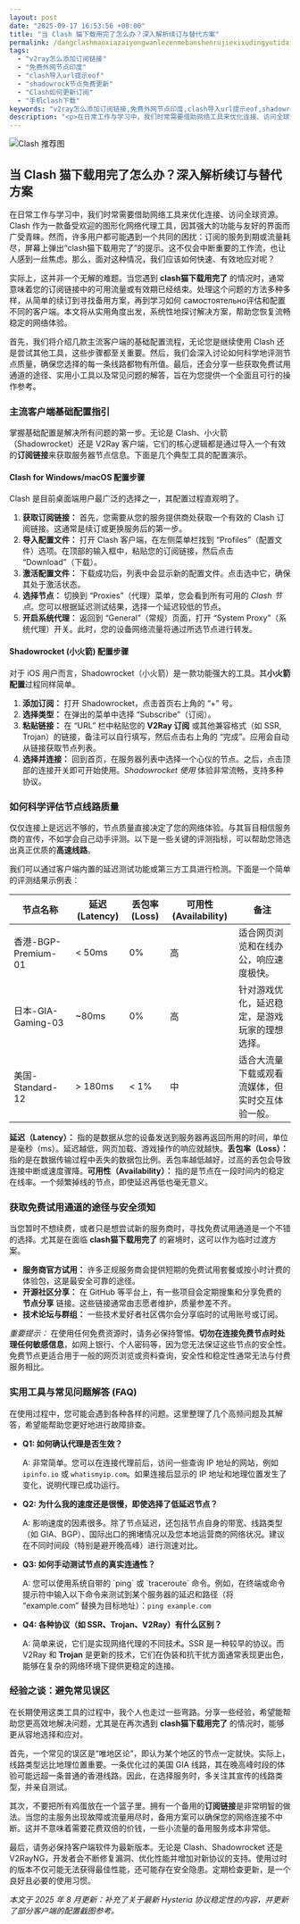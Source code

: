 ```yaml
---
layout: post
date: "2025-09-17 16:53:56 +08:00"
title: "当 Clash 猫下载用完了怎么办？深入解析续订与替代方案"
permalink: /dangclashmaoxiazaiyongwanlezenmebanshenrujiexixudingyutidaifangan/
tags:
  - "v2ray怎么添加订阅链接"
  - "免费外网节点印度"
  - "clash导入url提示eof"
  - "shadowrock节点免费更新"
  - "Clash如何更新订阅"
  - "手机clash下载"
keywords: "v2ray怎么添加订阅链接,免费外网节点印度,clash导入url提示eof,shadowrock节点免费更新,Clash如何更新订阅,手机clash下载"
description: "<p>在日常工作与学习中，我们时常需要借助网络工具来优化连接、访问全球资源。Clash 作为一款备受欢迎的图形化网络代理工具，因其强大的功能与友好的界面而广受青睐。然而，许多用户都可能遇到一个共同的困扰：订阅的服务到期或流量耗尽，屏幕上弹出“clash猫下载用完了”的提示。这不仅会中断重要的工作流，也让人感到一丝焦虑。那么，面对这种情况，我们应该如何快速、有效地应对呢？</p>"
---
```


![Clash 推荐图](https://clashjd.github.io/assets/img/clash节点推荐.png)

## 当 Clash 猫下载用完了怎么办？深入解析续订与替代方案

<p>在日常工作与学习中，我们时常需要借助网络工具来优化连接、访问全球资源。Clash 作为一款备受欢迎的图形化网络代理工具，因其强大的功能与友好的界面而广受青睐。然而，许多用户都可能遇到一个共同的困扰：订阅的服务到期或流量耗尽，屏幕上弹出“clash猫下载用完了”的提示。这不仅会中断重要的工作流，也让人感到一丝焦虑。那么，面对这种情况，我们应该如何快速、有效地应对呢？</p>
<p>实际上，这并非一个无解的难题。当您遇到 <strong>clash猫下载用完了</strong> 的情况时，通常意味着您的订阅链接中的可用流量或有效期已经结束。处理这个问题的方法多种多样，从简单的续订到寻找备用方案，再到学习如何 самостоятельно评估和配置不同的客户端。本文将从实用角度出发，系统性地探讨解决方案，帮助您恢复流畅稳定的网络体验。</p>
<p>首先，我们将介绍几款主流客户端的基础配置流程，无论您是继续使用 Clash 还是尝试其他工具，这些步骤都至关重要。然后，我们会深入讨论如何科学地评测节点质量，确保您选择的每一条线路都物有所值。最后，还会分享一些获取免费试用通道的途径、实用小工具以及常见问题的解答，旨在为您提供一个全面且可行的操作参考。</p>

<h3>主流客户端基础配置指引</h3>
<p>掌握基础配置是解决所有问题的第一步。无论是 Clash、小火箭（Shadowrocket）还是 V2Ray 客户端，它们的核心逻辑都是通过导入一个有效的<strong>订阅链接</strong>来获取服务器节点信息。下面是几个典型工具的配置演示。</p>

<h4>Clash for Windows/macOS 配置步骤</h4>
<p>Clash 是目前桌面端用户最广泛的选择之一，其配置过程直观明了。</p>
<ol>
    <li><strong>获取订阅链接：</strong> 首先，您需要从您的服务提供商处获取一个有效的 Clash 订阅链接。这通常是续订或更换服务后的第一步。</li>
    <li><strong>导入配置文件：</strong> 打开 Clash 客户端，在左侧菜单栏找到 “Profiles”（配置文件）选项。在顶部的输入框中，粘贴您的订阅链接，然后点击 “Download”（下载）。</li>
    <li><strong>激活配置文件：</strong> 下载成功后，列表中会显示新的配置文件。点击选中它，确保其处于激活状态。</li>
    <li><strong>选择节点：</strong> 切换到 “Proxies”（代理）菜单，您会看到所有可用的 <em>Clash 节点</em>。您可以根据延迟测试结果，选择一个延迟较低的节点。</li>
    <li><strong>开启系统代理：</strong> 返回到 “General”（常规）页面，打开 “System Proxy”（系统代理）开关。此时，您的设备网络流量将通过所选节点进行转发。</li>
</ol>

<h4>Shadowrocket (小火箭) 配置步骤</h4>
<p>对于 iOS 用户而言，Shadowrocket（小火箭）是一款功能强大的工具。其<strong>小火箭配置</strong>过程同样简单。</p>
<ol>
    <li><strong>添加订阅：</strong> 打开 Shadowrocket，点击首页右上角的 “+” 号。</li>
    <li><strong>选择类型：</strong> 在弹出的菜单中选择 “Subscribe”（订阅）。</li>
    <li><strong>粘贴链接：</strong> 在 “URL” 栏中粘贴您的 <strong>V2Ray 订阅</strong> 或其他兼容格式（如 SSR, Trojan）的链接，备注可以自行填写，然后点击右上角的 “完成”。应用会自动从链接获取节点列表。</li>
    <li><strong>选择并连接：</strong> 回到首页，在服务器列表中选择一个心仪的节点。之后，点击顶部的连接开关即可开始使用。<em>Shadowrocket 使用</em> 体验非常流畅，支持多种协议。</li>
</ol>

<h3>如何科学评估节点线路质量</h3>
<p>仅仅连接上是远远不够的，节点质量直接决定了您的网络体验。与其盲目相信服务商的宣传，不如学会自己动手评测。以下是一些关键的评测指标，可以帮助您筛选出真正优质的<strong>高速线路</strong>。</p>
<p>我们可以通过客户端内置的延迟测试功能或第三方工具进行检测。下面是一个简单的评测结果示例表：</p>
<table>
    <thead>
        <tr>
            <th>节点名称</th>
            <th>延迟 (Latency)</th>
            <th>丢包率 (Loss)</th>
            <th>可用性 (Availability)</th>
            <th>备注</th>
        </tr>
    </thead>
    <tbody>
        <tr>
            <td>香港-BGP-Premium-01</td>
            <td>&lt; 50ms</td>
            <td>0%</td>
            <td>高</td>
            <td>适合网页浏览和在线办公，响应速度极快。</td>
        </tr>
        <tr>
            <td>日本-GIA-Gaming-03</td>
            <td>~80ms</td>
            <td>0%</td>
            <td>高</td>
            <td>针对游戏优化，延迟稳定，是游戏玩家的理想选择。</td>
        </tr>
        <tr>
            <td>美国-Standard-12</td>
            <td>&gt; 180ms</td>
            <td>&lt; 1%</td>
            <td>中</td>
            <td>适合大流量下载或观看流媒体，但实时交互体验一般。</td>
        </tr>
    </tbody>
</table>
<p><strong>延迟（Latency）：</strong> 指的是数据从您的设备发送到服务器再返回所用的时间，单位是毫秒（ms）。延迟越低，网页加载、游戏操作的响应就越快。<strong>丢包率（Loss）：</strong> 指的是在数据传输过程中丢失的数据包比例。丢包率越低越好，过高的丢包会导致连接中断或速度骤降。<strong>可用性（Availability）：</strong> 指的是节点在一段时间内的稳定在线率。一个频繁掉线的节点，即使延迟再低也毫无意义。</p>

<h3>获取免费试用通道的途径与安全须知</h3>
<p>当您暂时不想续费，或者只是想尝试新的服务商时，寻找免费试用通道是一个不错的选择。尤其是在面临 <strong>clash猫下载用完了</strong> 的窘境时，这可以作为临时过渡方案。</p>
<ul>
    <li><strong>服务商官方试用：</strong> 许多正规服务商会提供短期的免费试用套餐或按小时计费的体验包，这是最安全可靠的途径。</li>
    <li><strong>开源社区分享：</strong> 在 GitHub 等平台上，有一些项目会定期搜集和分享免费的 <strong>节点分享</strong> 链接。这些链接通常由志愿者维护，质量参差不齐。</li>
    <li><strong>技术论坛与群组：</strong> 一些技术爱好者社区偶尔会分享临时的试用账号或订阅。</li>
</ul>
<p><em>重要提示：</em> 在使用任何免费资源时，请务必保持警惕。<strong>切勿在连接免费节点时处理任何敏感信息</strong>，如网上银行、个人密码等，因为您无法保证这些节点的安全性。免费节点更适合用于一般的网页浏览或资料查询，安全性和稳定性通常无法与付费服务相比。</p>

<h3>实用工具与常见问题解答 (FAQ)</h3>
<p>在使用过程中，您可能会遇到各种各样的问题。这里整理了几个高频问题及其解答，希望能帮助您更好地进行故障排查。</p>
<ul>
    <li>
        <strong>Q1: 如何确认代理是否生效？</strong>
        <p>A: 非常简单。您可以在连接代理前后，访问一些查询 IP 地址的网站，例如 <code>ipinfo.io</code> 或 <code>whatismyip.com</code>。如果连接后显示的 IP 地址和地理位置发生了变化，说明代理已成功运行。</p>
    </li>
    <li>
        <strong>Q2: 为什么我的速度还是很慢，即使选择了低延迟节点？</strong>
        <p>A: 影响速度的因素很多。除了节点延迟，还包括节点自身的带宽、线路类型（如 GIA、BGP）、国际出口的拥堵情况以及您本地运营商的网络状况。建议在不同时间段（特别是避开晚高峰）进行测速对比。</p>
    </li>
    <li>
        <strong>Q3: 如何手动测试节点的真实连通性？</strong>
        <p>A: 您可以使用系统自带的 `ping` 或 `traceroute` 命令。例如，在终端或命令提示符中输入以下命令来测试到某个服务器的延迟和路径（将 “example.com” 替换为目标地址）：<code>ping example.com</code></p>
    </li>
    <li>
        <strong>Q4: 各种协议（如 SSR、Trojan、V2Ray）有什么区别？</strong>
        <p>A: 简单来说，它们是实现网络代理的不同技术。SSR 是一种较早的协议。而 V2Ray 和 <strong>Trojan</strong> 是更新的技术，它们在伪装和抗干扰方面通常表现更出色，能够在复杂的网络环境下提供更稳定的连接。</p>
    </li>
</ul>

<h3>经验之谈：避免常见误区</h3>
<p>在长期使用这类工具的过程中，我个人也走过一些弯路。分享一些经验，希望能帮助您更高效地解决问题，尤其是在再次遇到 <strong>clash猫下载用完了</strong> 的情况时，能够更从容地选择和应对。</p>
<p>首先，一个常见的误区是“唯地区论”，即认为某个地区的节点一定就快。实际上，线路类型远比地理位置重要。一条优化过的美国 GIA 线路，其在晚高峰时段的体验可能远超一条普通的香港线路。因此，在选择服务时，多关注其宣传的线路类型，并亲自测试。</p>
<p>其次，不要把所有鸡蛋放在一个篮子里。拥有一个备用的<strong>订阅链接</strong>是非常明智的做法。当您的主服务出现故障或流量用尽时，备用方案可以确保您的网络连接不中断。这并不意味着需要花费双倍的价钱，一些小流量的备用服务成本非常低。</p>
<p>最后，请务必保持客户端软件为最新版本。无论是 Clash、Shadowrocket 还是 V2RayNG，开发者会不断修复漏洞、优化性能并增加对新协议的支持。使用过时的版本不仅可能无法获得最佳性能，还可能存在安全隐患。定期检查更新，是一个良好且必要的使用习惯。</p>

<p><em>本文于 2025 年 8 月更新：补充了关于最新 Hysteria 协议稳定性的内容，并更新了部分客户端的配置截图参考。</em></p>